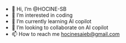 - 👋 Hi, I’m @HOCINE-SB
- 👀 I’m interested in coding
- 🌱 I’m currently learning AI copilot
- 💞️ I’m looking to collaborate on AI copilot
- 📫 How to reach me hocinesaieb@gmail.com

<!---
HOCINE-SB/HOCINE-SB is a ✨ special ✨ repository because its `README.md` (this file) appears on your GitHub profile.
You can click the Preview link to take a look at your changes.
--->

